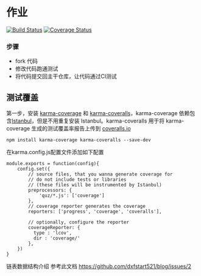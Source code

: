# 作业

[![Build Status](https://travis-ci.org/dxfstart521/homework1.svg?branch=master)](https://travis-ci.org/dxfstart521/homework1)
[![Coverage Status](https://coveralls.io/repos/github/dxfstart521/homework1/badge.svg)](https://coveralls.io/github/dxfstart521/homework1)

### 步骤

* fork 代码
* 修改代码跑通测试
* 将代码提交回主干仓库，让代码通过CI测试

## 测试覆盖

第一步，安装 [karma-coverage](https://github.com/karma-runner/karma-coverage) 和 [karma-coveralls](https://github.com/caitp/karma-coveralls)，karma-coverage 依赖包含[Istanbul](https://github.com/gotwarlost/istanbul)，但是不用重复安装 Istanbul。karma-coveralls 用于将 karma-coverage 生成的测试覆盖率报告上传到 [coveralls.io](https://coveralls.io/)


```
npm install karma-coverage karma-coveralls --save-dev
```


在karma.config.js配置文件添加如下配置
```
module.exports = function(config){
	config.set({
		// source files, that you wanna generate coverage for
	    // do not include tests or libraries
	    // (these files will be instrumented by Istanbul)
	    preprocessors: {
	        'quz/*.js': ['coverage']
	    },
	    // coverage reporter generates the coverage
	    reporters: ['progress', 'coverage', 'coveralls'],

	    // optionally, configure the reporter
	    coverageReporter: {
	      type : 'lcov',
	      dir : 'coverage/'
	    },
	})
}
```




链表数据结构介绍
参考此文档 https://github.com/dxfstart521/blog/issues/2
